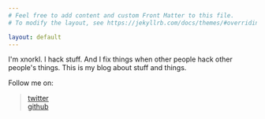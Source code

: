 ```yaml
---
# Feel free to add content and custom Front Matter to this file.
# To modify the layout, see https://jekyllrb.com/docs/themes/#overriding-theme-defaults

layout: default
---
```


I'm xnorkl. I hack stuff. And I fix things when other people hack other people's things. This is my blog about stuff and things.

Follow me on:  
> [twitter](https://twitter.com/xnordork)  
  [github](https://github.com/xnorkl) 
  
